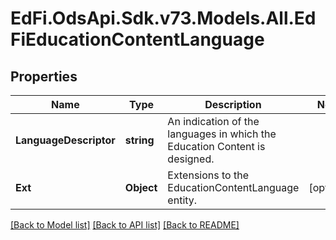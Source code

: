 # EdFi.OdsApi.Sdk.v73.Models.All.EdFiEducationContentLanguage

## Properties

Name | Type | Description | Notes
------------ | ------------- | ------------- | -------------
**LanguageDescriptor** | **string** | An indication of the languages in which the Education Content is designed. | 
**Ext** | **Object** | Extensions to the EducationContentLanguage entity. | [optional] 

[[Back to Model list]](../../README.md#documentation-for-models) [[Back to API list]](../../README.md#documentation-for-api-endpoints) [[Back to README]](../../README.md)

